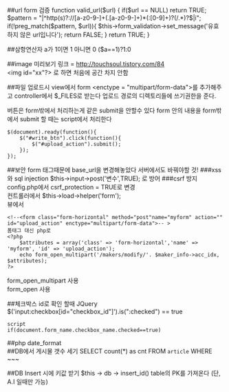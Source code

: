 
##url form 검증
	function valid_url($url) {
		if($url == NULL) return TRUE;
		$pattern = "|^http(s)?://[a-z0-9-]+(.[a-z0-9-]+)*(:[0-9]+)?(/.*)?$|i";
		if(!preg_match($pattern, $url)){
			$this->form_validation->set_message('유효하지 않은 url입니다');
			return FALSE;
		}
		return TRUE;
	}

##삼항연산자
	a가 1이면 1 아니면 0
	($a==1)?1:0

##image 미리보기
링크 = http://touchsoul.tistory.com/84 <br>
\<img id="xx"?> 로 하면 처음에 공간 차지 안함



##파일 업로드시
 view에서 form \<enctype = "multipart/form-data">를 추가해주고
controller에서 $_FILES로 받는다
업로드 경로의 디렉토리들에 쓰기권한을 준다.

버튼은 form밖에서 처리하는게 같은 submit을 안할수 있다
form 안의 내용을 form밖에서 submit 할 때는 script에서 처리한다
	
	$(document).ready(function(){
    	$("#write_btn").click(function(){
        	$("#upload_action").submit();
		});
	});
	
##보안
form 태그때문에 base_url을 변경해놓았다
서버에서도 바꿔야할 것!
###xss와 sql injection
$this->input→post('변수',TRUE); 로 방어
###csrf 방지
config.php에서 csrf_protection = TRUE로 변경 <br>
컨트롤러에서 $this→load→helper('form'); <br>
뷰에서 

	<!--<form class="form-horizontal" method="post"name="myform" action="" id="upload_action" enctype="multipart/form-data">-- > 
	폼태그 대신 php로
	<?php
		$attributes = array('class' => 'form-horizontal','name' => 'myform', 'id' => 'upload_action');
		echo form_open_multipart('/makers/modify/'.	$maker_info->acc_idx, $attributes);
	?>
form_open_multipart 사용 <br>
form_open 사용

##체크박스 id로 확인 할때
	JQuery
	$('input:checkbox[id="checkbox_id"]').is(":checked") == true
	
	script
	if(document.form_name.checkbox_name.checked==true)

##php date_format
	<?php
		$date=date_create("2013-03-15");
		echo date_format($date,"Y/m/d H:i:s");
	?>	
##DB에서 게시물 갯수 세기
	SELECT count(*) as cnt FROM `article` WHERE ~~~ 
	
##DB Insert 시에 키값 받기
	$this → db → insert_id()
table의 PK를 가져온다 (단, A.I 일때만 가능)